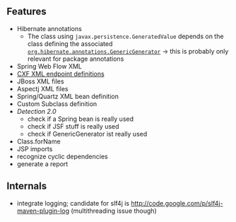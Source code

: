 Features
--------
* Hibernate annotations
   * The class using `javax.persistence.GeneratedValue` depends on the class defining the associated [`org.hibernate.annotations.GenericGenerator`](http://docs.jboss.org/hibernate/orm/4.2/manual/en-US/html/ch05.html#mapping-declaration-id-generator) &rarr; this is probably only relevant for package annotations
* Spring Web Flow XML
* [CXF XML endpoint definitions](http://cxf.apache.org/schemas/jaxws.xsd)
* JBoss XML files
* Aspectj XML files
* Spring/Quartz XML bean definition
* Custom Subclass definition
* _Detection 2.0_
    * check if a Spring bean is really used
    * check if JSF stuff is really used
    * check if GenericGenerator ist really used
* Class.forName
* JSP imports
* recognize cyclic dependencies
* generate a report

Internals
---------
* integrate logging; candidate for slf4j is http://code.google.com/p/slf4j-maven-plugin-log (multithreading issue though)
